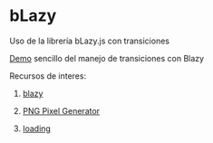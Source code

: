 # bLazy

Uso de la librería bLazy.js con transiciones 

[Demo](http://juandavidpino.com/bLazy/) sencillo del manejo de transiciones con Blazy

Recursos de interes:

1. [blazy](http://dinbror.dk/blazy/)

2. [PNG Pixel Generator](http://png-pixel.com/)

2. [loading](http://loading.io/)
